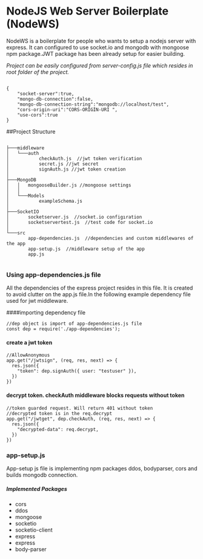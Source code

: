 # NodeJS Web Server Boilerplate (NodeWS)

NodeWS is a boilerplate for people who wants to setup a nodejs server with express. It can configured to use socket.io and mongodb with mongoose npm package.JWT package has been already setup for easier building. 

_Project can be easily configured from server-config.js file which resides in root folder of the project._
```

{
    "socket-server":true,   
    "mongo-db-connection":false,
    "mongo-db-connection-string":"mongodb://localhost/test",
    "cors-origin-uri":"CORS-ORİGİN-URI ",
    "use-cors":true
}
```

##Project Structure

```

├───middleware
│   └───auth
│           checkAuth.js  //jwt token verification
│           secret.js //jwt secret
│           signAuth.js //jwt token creation
│
├───MongoDB
│   │   mongooseBuilder.js //mongoose settings
│   │
│   └───Models
│           exampleSchema.js
│
├───SocketIO
│       socketserver.js  //socket.io configıration
│       socketservertest.js  //test code for socket.io
│
└───src
        app-dependencies.js  //dependencies and custom middlewares of the app
        app-setup.js  //middleware setup of the app
        app.js 


```

### Using app-dependencies.js file

All the dependencies of the express project resides in this file. It is created to avoid clutter on the app.js file.In the following example dependency file used for jwt middleware.

####importing dependency file
```
//dep object is import of app-dependencies.js file
const dep = require('./app-dependencies');
```
#### create a jwt token
```
//AllowAnonymous
app.get("/jwtsign", (req, res, next) => {
  res.json({
    "token": dep.signAuth({ user: "testuser" }),
  })
})
```
#### decrypt token. checkAuth middleware blocks requests without token
```
//token guarded request. Will return 401 without token
//decrypted token is in the req.decrypt
app.get("/jwtget", dep.checkAuth, (req, res, next) => {
  res.json({
    "decrypted-data": req.decrypt,
  })
})
```
### app-setup.js

App-setup js file is implementing npm packages ddos, bodyparser, cors and builds mongodb connection.



##### Implemented Packages
* cors
* ddos
* mongoose
* socketio
* socketio-client
* express
* express
* body-parser
